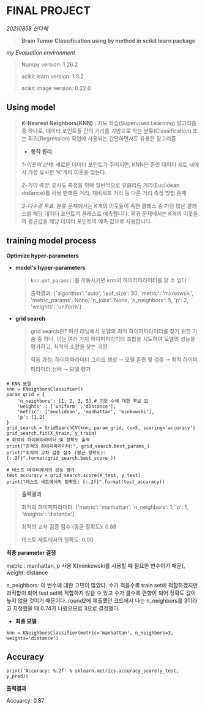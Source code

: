 # FINAL PROJECT

*20210858 신다혜*

> **Brain Tumor Classification using by method in scikit learn package**

*my Evaluation environment*

>Numpy version: 1.26.2
>
>scikit learn version: 1.3.2
>
>scikit image version: 0.22.0


## Using model
> **K-Nearest Neighbors(KNN)** : 지도 학습(Supervised Learning) 알고리즘 중 하나로, 데이터 포인트들 간의 거리를 기반으로 하는 분류(Classification) 또는 회귀(Regression) 작업에 사용되는 간단하면서도 유용한 알고리즘
>
> - **동작 원리**:
> 
>*1-이웃의 선택*:
>새로운 데이터 포인트가 주어지면, KNN은 훈련 데이터 세트 내에서 가장 유사한 'K'개의 이웃을 찾는다.
> 
>*2-거리 측정*:
>유사도 측정을 위해 일반적으로 유클리드 거리(Euclidean distance)를 사용
> 맨해튼 거리, 체비셰프 거리 등 다른 거리 측정 방법 존재
> 
>*3-다수결 투표*:
>분류 문제에서는 K개의 이웃들이 속한 클래스 중 가장 많은 클래스를 해당 데이터 포인트의 클래스로 예측합니다. 회귀 문제에서는 K개의 이웃들의 평균값을 해당 데이터 포인트의 예측 값으로 사용합니다.
>

## training model process

**Optimize hyper-parameters**

  - **model's hyper-parameters**
    >```knn.get_params()```를 작동시키면 knn의 하이퍼파라미터를 알 수 있다
    >
    >출력결과: {'algorithm': 'auto',
 'leaf_size': 30,
 'metric': 'minkowski',
 'metric_params': None,
 'n_jobs': None,
 'n_neighbors': 5,
 'p': 2,
 'weights': 'uniform'}

  - **grid search**

    >grid search란?  머신 러닝에서 모델의 최적 하이퍼파라미터를 찾기 위한 기술 중 하나,  이는 여러 가지 하이퍼파라미터 조합을 시도하여 모델의 성능을 평가하고, 최적의 조합을 찾는 과정
    >
    >작동 과정:  하이퍼파라미터 그리드 생성 🠒 모델 훈련 및 검증 🠒 최적 하이퍼 파라미터 선택 🠒 모델 평가
    >
```
# KNN 모델
knn = KNeighborsClassifier()
param_grid = {
    'n_neighbors': [1, 2, 3, 5],# 이웃 수에 대한 후보 값
    'weights' : ['uniform' ,'distance'],
    'metric': ['euclidean', 'manhattan', 'minkowski'],
    'p': [1,2]
}
grid_search = GridSearchCV(knn, param_grid, cv=5, scoring='accuracy')
grid_search.fit(X_train, y_train)
# 최적의 하이퍼파라미터 및 정확도 출력
print("최적의 하이퍼파라미터:", grid_search.best_params_)
print("최적의 교차 검증 점수 (평균 정확도): {:.2f}".format(grid_search.best_score_))

# 테스트 데이터에서의 성능 평가
test_accuracy = grid_search.score(X_test, y_test)
print("테스트 세트에서의 정확도: {:.2f}".format(test_accuracy))
```
>**출력결과**
>
>최적의 하이퍼파라미터: {'metric': 'manhattan', 'n_neighbors': 1, 'p': 1, 'weights': 'distance'}
>
>최적의 교차 검증 점수 (평균 정확도): 0.88
>
>테스트 세트에서의 정확도: 0.90

**최종 parameter 결정**

metric : manhattan, p 사용 X(minkowski를 사용할 때 필요한 변수이기 때문), weight: distance

n_neighbors: 이 변수에 대한 고민이 많았다. 수가 적을수록 train set에 적합하겠지만 과적합이 되어 test set에 적합하지 않을 수 있고 수가 클수록 편향이 되어 정확도 값이 높지 않을 것이기 때문이다. round2에 제출했던 코드에서 나는 n_neighbors를 3이라고 지정했을 때 0.74가 나왔으므로 3으로 결정했다.
  - **최종 모델**
```
knn = KNeighborsClassifier(metric='manhattan', n_neighbors=3, weights='distance')
```

## Accuracy
```
print('Accuracy: %.2f' % sklearn.metrics.accuracy_score(y_test, y_pred))
```
**출력결과**

Accuarcy: 0.87
